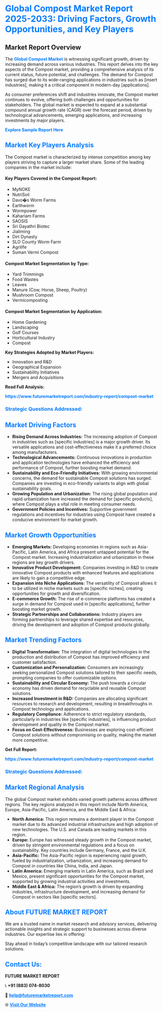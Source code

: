 <h1 style="color: #007BFF;">Global Compost Market Report 2025-2033: Driving Factors, Growth Opportunities, and Key Players</h1>

<section id="overview">
<h2>Market Report Overview</h2>
<p>The <a href="https://www.futuremarketreport.com/industry-report/compost-market" style="color: #007BFF; text-decoration: none;"><strong>Global Compost Market</strong></a> is witnessing significant growth, driven by increasing demand across various industries. This report delves into the key aspects of the Compost market, providing a comprehensive analysis of its current status, future potential, and challenges. The demand for Compost has surged due to its wide-ranging applications in industries such as [insert industries], making it a critical component in modern-day [applications].</p>
<p>As consumer preferences shift and industries innovate, the Compost market continues to evolve, offering both challenges and opportunities for stakeholders. The global market is expected to expand at a substantial compound annual growth rate (CAGR) over the forecast period, driven by technological advancements, emerging applications, and increasing investments by major players.</p>
</section>

<section id="overview">
<p><a href="https://www.futuremarketreport.com/request-sample/reportId=112372" style="color: #007BFF; text-decoration: none;"><strong>Explore Sample Report Here</strong></a></p>
</section>

<section id="key-players">
<h2 style="color: #007BFF;">Market Key Players Analysis</h2>
<p>The Compost market is characterized by intense competition among key players striving to capture a larger market share. Some of the leading companies in the market include:</p>
<h4>Key Players Covered in the Compost Report:</h4>
<ul><li>MyNOKE</li><li>NutriSoil</li><li>Davo�s Worm Farms</li><li>Earthworm</li><li>Wormpower</li><li>Kahariam Farms</li><li>SAOSIS</li><li>Sri Gayathri Biotec</li><li>Jialiming</li><li>Dirt Dynasty</li><li>SLO County Worm Farm</li><li>Agrilife</li><li>Suman Vermi Compost</li></ul>
<h4>Compost Market Segmentation by Type:</h4>
<ul><li>Yard Trimmings</li><li>Food Wastes</li><li>Leaves</li><li>Manure (Cow, Horse, Sheep, Poultry)</li><li>Mushroom Compost</li><li>Vermicomposting</li></ul>

<h4>Compost Market Segmentation by Application:</h4>
<ul><li>Home Gardening</li><li>Landscaping</li><li>Golf Courses</li><li>Horticultural Industry</li><li>Compost</li></ul>
<p><strong>Key Strategies Adopted by Market Players:</strong></p>
<ul>
<li>Innovation and R&D</li>
<li>Geographical Expansion</li>
<li>Sustainability Initiatives</li>
<li>Mergers and Acquisitions</li>
</ul>
</section>

<section>
<p><strong>Read Full Analysis: </strong></p><a href="https://www.futuremarketreport.com/industry-report/compost-market" style="color: #007BFF; text-decoration: none;"><strong>https://www.futuremarketreport.com/industry-report/compost-market</strong></a>
<h3 style="color: #007BFF;">Strategic Questions Addressed:</h3>
</section>

<section id="driving-factors">
<h2 style="color: #007BFF;">Market Driving Factors</h2>
<ul>
<li><strong>Rising Demand Across Industries:</strong> The increasing adoption of Compost in industries such as [specific industries] is a major growth driver. Its versatile applications and cost-effectiveness make it a preferred choice among manufacturers.</li>
<li><strong>Technological Advancements:</strong> Continuous innovations in production and application technologies have enhanced the efficiency and performance of Compost, further boosting market demand.</li>
<li><strong>Sustainability and Eco-Friendly Initiatives:</strong> With growing environmental concerns, the demand for sustainable Compost solutions has surged. Companies are investing in eco-friendly variants to align with global sustainability goals.</li>
<li><strong>Growing Population and Urbanization:</strong> The rising global population and rapid urbanization have increased the demand for [specific products], where Compost plays a vital role in meeting consumer needs.</li>
<li><strong>Government Policies and Incentives:</strong> Supportive government regulations and incentives for industries using Compost have created a conducive environment for market growth.</li>
</ul>
</section>

<section id="growth-opportunities">
<h2 style="color: #007BFF;">Market Growth Opportunities</h2>
<ul>
<li><strong>Emerging Markets:</strong> Developing economies in regions such as Asia-Pacific, Latin America, and Africa present untapped potential for the Compost market. Increasing industrialization and urbanization in these regions are key growth drivers.</li>
<li><strong>Innovative Product Development:</strong> Companies investing in R&D to create innovative Compost products with enhanced features and applications are likely to gain a competitive edge.</li>
<li><strong>Expansion into Niche Applications:</strong> The versatility of Compost allows it to be utilized in niche markets such as [specific niches], creating opportunities for growth and diversification.</li>
<li><strong>E-commerce Growth:</strong> The rise of e-commerce platforms has created a surge in demand for Compost used in [specific applications], further boosting market growth.</li>
<li><strong>Strategic Partnerships and Collaborations:</strong> Industry players are forming partnerships to leverage shared expertise and resources, driving the development and adoption of Compost products globally.</li>
</ul>
</section>

<section id="trending-factors">
<h2 style="color: #007BFF;">Market Trending Factors</h2>
<ul>
<li><strong>Digital Transformation:</strong> The integration of digital technologies in the production and distribution of Compost has improved efficiency and customer satisfaction.</li>
<li><strong>Customization and Personalization:</strong> Consumers are increasingly seeking personalized Compost solutions tailored to their specific needs, prompting companies to offer customizable options.</li>
<li><strong>Sustainability and Circular Economy:</strong> The push towards a circular economy has driven demand for recyclable and reusable Compost solutions.</li>
<li><strong>Increased Investment in R&D:</strong> Companies are allocating significant resources to research and development, resulting in breakthroughs in Compost technology and applications.</li>
<li><strong>Regulatory Compliance:</strong> Adherence to strict regulatory standards, particularly in industries like [specific industries], is influencing product development and quality in the Compost market.</li>
<li><strong>Focus on Cost-Effectiveness:</strong> Businesses are exploring cost-efficient Compost solutions without compromising on quality, making the market more competitive.</li>
</ul>
</section>

<section>
<p><strong>Get Full Report: </strong></p><a href="https://www.futuremarketreport.com/industry-report/compost-market" style="color: #007BFF; text-decoration: none;"><strong>https://www.futuremarketreport.com/industry-report/compost-market</strong></a>
<h3 style="color: #007BFF;">Strategic Questions Addressed:</h3>
</section>


<section id="regional-analysis">
<h2 style="color: #007BFF;">Market Regional Analysis</h2>
<p>The global Compost market exhibits varied growth patterns across different regions. The key regions analyzed in this report include North America, Europe, Asia-Pacific, Latin America, and the Middle East & Africa:</p>
<ul>
<li><strong>North America:</strong> This region remains a dominant player in the Compost market due to its advanced industrial infrastructure and high adoption of new technologies. The U.S. and Canada are leading markets in this region.</li>
<li><strong>Europe:</strong> Europe has witnessed steady growth in the Compost market, driven by stringent environmental regulations and a focus on sustainability. Key countries include Germany, France, and the U.K.</li>
<li><strong>Asia-Pacific:</strong> The Asia-Pacific region is experiencing rapid growth, fueled by industrialization, urbanization, and increasing demand for Compost in countries like China, India, and Japan.</li>
<li><strong>Latin America:</strong> Emerging markets in Latin America, such as Brazil and Mexico, present significant opportunities for the Compost market, supported by growing industrial activities and investments.</li>
<li><strong>Middle East & Africa:</strong> The region’s growth is driven by expanding industries, infrastructure development, and increasing demand for Compost in sectors like [specific sectors].</li>
</ul>
</section>

<footer>
<h2 style="color: #007BFF;">About FUTURE MARKET REPORT</h2>
<p>We are a trusted name in market research and advisory services, delivering actionable insights and strategic support to businesses across diverse industries. Our expertise lies in offering:</p>

<p>Stay ahead in today’s competitive landscape with our tailored research solutions.</p>

<h2 style="color: #007BFF;">Contact Us:</h2>
<p><strong>FUTURE MARKET REPORT</strong></p>
<p>📞 <strong>+91 (883) 074-8030</strong></p>
<p>📧 <strong><a href="mailto:help@futuremarketreport.com" style="color: #007BFF;">help@futuremarketreport.com</a></strong></p>
<p>🌐 <strong><a href="https://www.futuremarketreport.com/" style="color: #007BFF;">Visit Our Website</a></strong></p>
</footer>